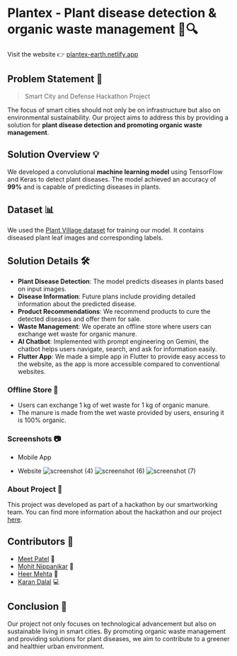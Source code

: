 
# Plantex - Plant disease detection & organic waste management 🌿🔍
Visit the website 👉 [plantex-earth.netlify.app](https://plantex-earth.netlify.app/)

## Problem Statement 🎯
> Smart City and Defense Hackathon Project

The focus of smart cities should not only be on infrastructure but also on environmental sustainability. Our project aims to address this by providing a solution for **plant disease detection and promoting organic waste management**.

## Solution Overview 💡
We developed a convolutional **machine learning model** using TensorFlow and Keras to detect plant diseases. The model achieved an accuracy of **99%** and is capable of predicting diseases in plants.

## Dataset 📊
We used the [Plant Village dataset](https://www.kaggle.com/datasets/emmarex/plantdisease) for training our model. It contains diseased plant leaf images and corresponding labels.

## Solution Details 🛠️
- **Plant Disease Detection**: The model predicts diseases in plants based on input images.
- **Disease Information**: Future plans include providing detailed information about the predicted disease.
- **Product Recommendations**: We recommend products to cure the detected diseases and offer them for sale.
- **Waste Management**: We operate an offline store where users can exchange wet waste for organic manure.
-  **AI Chatbot**: Implemented with prompt engineering on Gemini, the chatbot helps users navigate, search, and ask for information easily.
- **Flutter App**: We made a simple app in Flutter to provide easy access to the website, as the app is more accessible compared to conventional websites.

### Offline Store 🔄
- Users can exchange 1 kg of wet waste for 1 kg of organic manure.
- The manure is made from the wet waste provided by users, ensuring it is 100% organic.

### Screenshots 📷
  
- Mobile App


- Website
![screenshot (4)](https://github.com/meet244/Plantex/assets/83262693/6eab01eb-6f9b-4174-9f83-564409e216c0)
![screenshot (6)](https://github.com/meet244/Plantex/assets/83262693/8645cf87-2cde-4470-881e-80e52c816d0e)
![screenshot (7)](https://github.com/meet244/Plantex/assets/83262693/8bf6c91f-a116-4119-bec4-32f6b9287a58)

### About Project 🤔

This project was developed as part of a hackathon by our smartworking team. You can find more information about the hackathon and our project [here]().

## Contributors 🤝

-   [Meet Patel](https://github.com/meet244) 🚀
-   [Mohit Nippanikar](https://github.com/Mohit-Nippanikar78) 🎉
-   [Heer Mehta](https://github.com/heer-s-mehta) 🌟
-   [Karan Dalal](https://github.com/karandalal27) 💻

## Conclusion 🌱
Our project not only focuses on technological advancement but also on sustainable living in smart cities. By promoting organic waste management and providing solutions for plant diseases, we aim to contribute to a greener and healthier urban environment.
